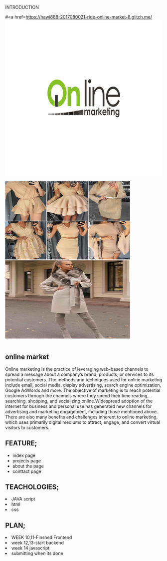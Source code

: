 INTRODUCTION

#<a href=https://hawi888-2017080021-ride-online-market-8.glitch.me/
<img width="900" height="500" src="img/logo(3).jpg">

<table>
   <tr><img width="400" height="250" src="img/pic1.jpg"></tr>
   <tr><img width="400" height="250" src="img/pic.jpg"></tr>
</table>
<h2>online market</h2> 
   Online marketing is the practice of leveraging web-based channels to spread a message about a company’s brand, products, or services to its potential customers. The methods and techniques used for online marketing include email, social media, display advertising, search engine optimization, Google AdWords and more. The objective of marketing is to reach potential customers through the channels where they spend their time reading, searching, shopping, and socializing online.Widespread adoption of the internet for business and personal use has generated new channels for advertising and marketing engagement, including those mentioned above. There are also many benefits and challenges inherent to online marketing, which uses primarily digital mediums to attract, engage, and convert virtual visitors to customers.
<h2>FEATURE;</h2>
<ul>
<li>index page
<li>projects page 
<li>about the page
<li>conttact page 
</ul>
<h2>TEACHOLOGIES;</h2>
<li>JAVA script
<li>html
<li>css
<h2>PLAN;</h2>
<li>WEEK 10,11-Finshed Frontend
<li>week 12,13-start backend
<li>week 14 javascript
<li>submitting when its done

